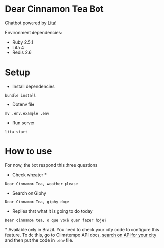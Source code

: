 # Dear Cinnamon Tea Bot

Chatbot powered by [Lita](lita.io)!

Environment dependencies:

  -  Ruby 2.5.1
  -  Lita 4
  -  Redis 2.6

# Setup

  - Install dependencies

  ```shell
  bundle install
  ```

  - Dotenv file

  ```shell
  mv .env.example .env
  ```

  - Run server

  ```shell
  lita start
  ```

# How to use

For now, the bot respond this three questions

  - Check wheater *
  ```
  Dear Cinnamon Tea, weather please
  ```

  - Search on Giphy
  ```
  Dear Cinnamon Tea, giphy doge
  ```

  - Replies that what it is going to do today
  ```
  Dear cinnamon tea, o que você quer fazer hoje?
  ```

  \* Available only in Brazil. You need to check your city code to configure this feature. To do this, go to Climatempo API docs, [search on API for your city](http://apiadvisor.climatempo.com.br/doc/index.html#api-Locale-GetCityByNameAndState) and then put the code in `.env` file.

